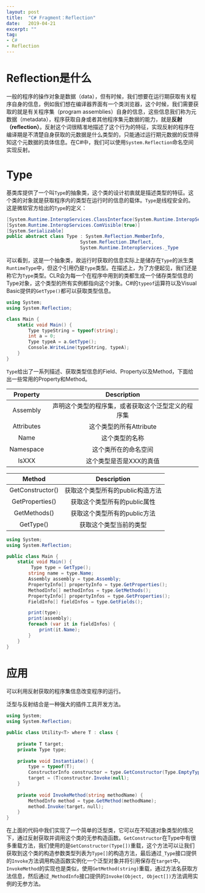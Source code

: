 ```yaml
---
layout: post
title:  "C# Fragment：Reflection"
date:   2019-04-21
excerpt: ""
tag:
- C#
- Reflection
---
```


# Reflection是什么

一般的程序的操作对象是数据（data），但有时候，我们想要在运行期获取有关程序自身的信息，例如我们想在编译器界面有一个类浏览器，这个时候，我们需要获取的就是有关程序集（program assemblies）自身的信息，这些信息我们称为元数据（metadata），程序获取自身或者其他程序集元数据的能力，就是**反射（reflection）**。反射这个词很精准地描述了这个行为的特征，实现反射的程序在编译期是不清楚自身获取的元数据是什么类型的，只能通过运行期元数据的反馈得知这个元数据的具体信息。在C#中，我们可以使用`System.Reflection`命名空间实现反射。

# Type

基类库提供了一个叫`Type`的抽象类，这个类的设计初衷就是描述类型的特征。这个类的对象就是获取程序内的类型在运行时的信息的载体。`Type`是线程安全的。这是微软官方给出的`Type`的定义：

```C#
[System.Runtime.InteropServices.ClassInterface(System.Runtime.InteropServices.ClassInterfaceType.None)]
[System.Runtime.InteropServices.ComVisible(true)]
[System.Serializable]
public abstract class Type : System.Reflection.MemberInfo,
						   System.Reflection.IReflect,
						   System.Runtime.InteropServices._Type
```

可以看到，这是一个抽象类，故运行时获取的信息实际上是储存在`Type`的派生类`RuntimeType`中，但这个引用仍是`Type`类型。在描述上，为了方便起见，我们还是称它为`Type`类型。CLR会为每一个在程序中用到的类都生成一个储存类型信息的Type对象，这个类型的所有实例都指向这个对象。C#的`typeof`运算符以及Visual Basic提供的`GetType()`都可以获取类型信息。

```C#
using System;
using System.Reflection;

class Main {
    static void Main() {
        Type typeString = typeof(string);
        int a = 0;
        Type typeA = a.GetType();
        Console.WriteLine(typeString, typeA);
    }
}
```

`Type`给出了一系列描述、获取类型信息的Field、Property以及Method，下面给出一些常用的Property和Method。

|  Property  |                    Description                     |
| :--------: | :------------------------------------------------: |
|  Assembly  | 声明这个类型的程序集，或者获取这个泛型定义的程序集 |
| Attributes |              这个类型的所有Attribute               |
|    Name    |                   这个类型的名称                   |
| Namespace  |                这个类所在的命名空间                |
|   IsXXX    |              这个类型是否是XXX的真值               |

|      Method      |           Description            |
| :--------------: | :------------------------------: |
| GetConstructor() | 获取这个类型所有的public构造方法 |
| GetProperties()  |   获取这个类型所有的public属性   |
|   GetMethods()   |   获取这个类型所有的public方法   |
|    GetType()     |      获取这个类型当前的类型      |

```C#
using System;
using System.Reflection;

public class Main {
    static void Main() {
         Type type = GetType();
		string name = type.Name;
		Assembly assembly = type.Assembly;
		PropertyInfo[] propertyInfo = type.GetProperties();
		MethodInfo[] methodInfos = type.GetMethods();
		PropertyInfo[] propertyInfos = type.GetProperties();
		FieldInfo[] fieldInfos = type.GetFields();

		print(type);
		print(assembly);
		foreach (var it in fieldInfos) {
			print(it.Name);
		}
    }
}
```

# 应用

可以利用反射获取的程序集信息改变程序的运行。

泛型与反射结合是一种强大的插件工具开发方法。

```C#
using System;
using System.Reflection;

public class Utility<T> where T : class {
    
    private T target;
    private Type type;
    
    private void Instantiate() {
        type = typeof(T);
        ConstructorInfo constructor = type.GetConstructor(Type.EmptyTypes);
        target = (T)constructor.Invoke(null);
    }
    
    private void InvokeMethod(string methodName) {
        MethodInfo method = type.GetMethod(methodName);
        method.Invoke(target，null);
    }
}
```

在上面的代码中我们实现了一个简单的泛型类，它可以在不知道对象类型的情况下，通过反射获取并调用这个类的无参构造函数。`GetConstructor`在Type中有很多重载方法，我们使用的是`GetConstructor(Type[])`重载，这个方法可以让我们获取到这个类的构造参数类型列表为`Type[]`的构造方法，最后通过`_Type`接口提供的`Invoke`方法调用构造函数实例化一个泛型对象并将引用保存在`target`中。`InvokeMethod`的实现也是类似，使用`GetMethod(string)`重载，通过方法名获取方法信息，然后通过`_MethodInfo`接口提供的`Invoke(Object, Object[])`方法调用实例的无参方法。